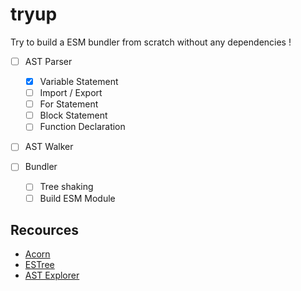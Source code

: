 # tryup

Try to build a ESM bundler from scratch without any dependencies !

- [ ] AST Parser  
    - [x] Variable Statement
    - [ ] Import / Export
    - [ ] For Statement
    - [ ] Block Statement
    - [ ] Function Declaration

- [ ] AST Walker

- [ ] Bundler
    - [ ] Tree shaking
    - [ ] Build ESM Module

## Recources

- [Acorn](https://github.com/acornjs/acorn)
- [ESTree](https://github.com/estree/estree/blob/master/es2015.md#importdeclaration)
- [AST Explorer](https://astexplorer.net/)




